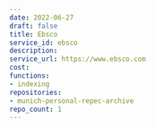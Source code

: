 ```yaml
---
date: 2022-06-27
draft: false
title: Ebsco
service_id: ebsco
description:
service_url: https://www.ebsco.com
cost:
functions:
- indexing
repositories:
- munich-personal-repec-archive
repo_count: 1
---
```



